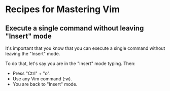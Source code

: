 # Recipes for Mastering Vim

## Execute a single command without leaving "Insert" mode

It's important that you know that you can execute a single command 
without leaving the "Insert" mode.

To do that, let's say you are in the "Insert" mode typing. Then:

* Press "Ctrl" + "o".
* Use any Vim command (:w).
* You are back to "Insert" mode.
